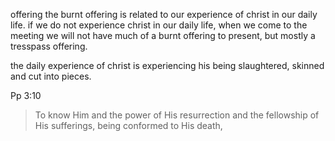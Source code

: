 offering the burnt offering is related to our experience of christ in our daily
life. if we do not experience christ in our daily life, when we come to the meeting
we will not have much of a burnt offering to present, but mostly a tresspass offering.

the daily experience of christ is experiencing his being slaughtered, skinned and
cut into pieces.

Pp 3:10
> To know Him and the power of His resurrection and the fellowship of His sufferings, being conformed to His death,
